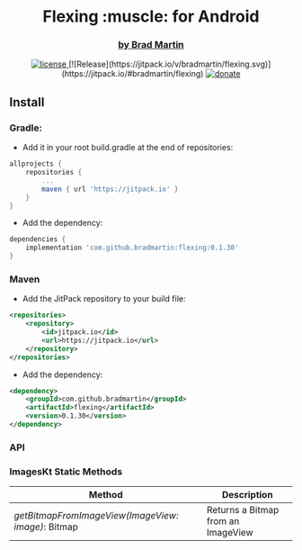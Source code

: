<p align="center">
    <h1 align="center">Flexing :muscle: for Android</h1> 
    <h3 align="center">
        <a href="https://bradmartin.net" target="_blank">by Brad Martin</a>
    </h3>
</p>

<p align="center">
    <a href="https://github.com/bradmartin/flexing/blob/master/src/LICENSE.md">
        <img src="https://img.shields.io/github/license/bradmartin/flexing.svg" alt="license" />
    </a>
    [![Release](https://jitpack.io/v/bradmartin/flexing.svg)]
    (https://jitpack.io/#bradmartin/flexing)
    <a href="https://paypal.me/bradwayne88">
        <img src="https://img.shields.io/badge/Donate-PayPal-green.svg" alt="donate">
    </a>
</p>

## Install

### Gradle:

- Add it in your root build.gradle at the end of repositories:

```groovy
allprojects {
    repositories {
        ...
        maven { url 'https://jitpack.io' }
    }
}
```

- Add the dependency:

```groovy
dependencies {
    implementation 'com.github.bradmartin:flexing:0.1.30'
}
```

### Maven

- Add the JitPack repository to your build file:

```xml
<repositories>
	<repository>
	    <id>jitpack.io</id>
	    <url>https://jitpack.io</url>
	</repository>
</repositories>
```

- Add the dependency:

```xml
<dependency>
    <groupId>com.github.bradmartin</groupId>
    <artifactId>flexing</artifactId>
    <version>0.1.30</version>
</dependency>
```

### API

### ImagesKt Static Methods

| Method                                             | Description                        |
| -------------------------------------------------- | ---------------------------------- |
| _getBitmapFromImageView(ImageView: image)_: Bitmap | Returns a Bitmap from an ImageView |
